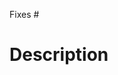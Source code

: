 <!-- 0. 🎉 Thank you for submitting a PR! -->

<!-- 1. **Does this close any open issues?** If so, list them here. If not, remove the `Fixes #` line. -->

Fixes #

# Description

<!-- 2. Describe the changes introduced in this pull request -->
<!--    Include any context necessary for understanding the PR's purpose. -->

